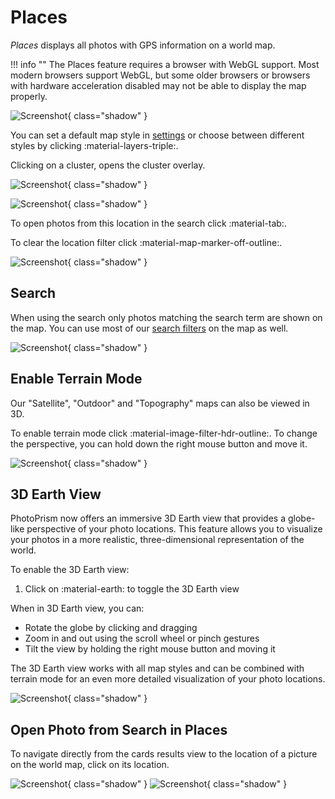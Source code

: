 # Places #

*Places* displays all photos with GPS information on a world map.

!!! info ""
    The Places feature requires a browser with WebGL support. Most modern browsers support WebGL, but some older browsers or browsers with hardware acceleration disabled may not be able to display the map properly.

![Screenshot](img/places-1-2502.jpg){ class="shadow" }

You can  set a default map style in [settings](../settings/general.md) or choose between different styles by clicking :material-layers-triple:.

Clicking on a cluster, opens the cluster overlay. 

![Screenshot](img/places-cluster-1-2502.jpg){ class="shadow" }

![Screenshot](img/places-cluster-2-2502.jpg){ class="shadow" }

To open photos from this location in the search click :material-tab:. 

To clear the location filter click :material-map-marker-off-outline:.

![Screenshot](img/places-cluster-3-2502.jpg){ class="shadow" }

## Search

When using the search only photos matching the search term are shown on the map. You can use most of our [search filters](../search/filters.md) on the map as well.

![Screenshot](img/places-search-1-2502.jpg){ class="shadow" }

## Enable Terrain Mode

Our "Satellite", "Outdoor" and "Topography" maps can also be viewed in 3D.

To enable terrain mode click :material-image-filter-hdr-outline:. To change the perspective, you can hold down the right mouse button and move it.

![Screenshot](img/terrain-maps-1-2502.jpg){ class="shadow" }

## 3D Earth View

PhotoPrism now offers an immersive 3D Earth view that provides a globe-like perspective of your photo locations. This feature allows you to visualize your photos in a more realistic, three-dimensional representation of the world.

To enable the 3D Earth view:

1. Click on :material-earth: to toggle the 3D Earth view

When in 3D Earth view, you can:

- Rotate the globe by clicking and dragging
- Zoom in and out using the scroll wheel or pinch gestures
- Tilt the view by holding the right mouse button and moving it

The 3D Earth view works with all map styles and can be combined with terrain mode for an even more detailed visualization of your photo locations.

![Screenshot](img/places-3d-earth-2502.jpg){ class="shadow" }

## Open Photo from Search in Places

To navigate directly from the cards results view to the location of a picture on the world map, click on its location.

   ![Screenshot](img/places-animation-1-2502.jpg){ class="shadow" }
   ![Screenshot](img/places-animation-2-2502.jpg){ class="shadow" }



